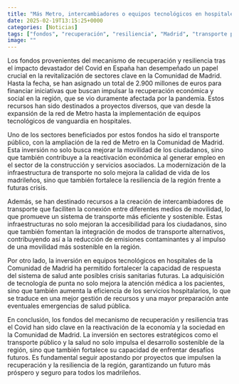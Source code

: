 ```yaml
---
title: "Más Metro, intercambiadores o equipos tecnológicos en hospitales se pagaron con fondos de recuperación tras el Covid"
date: 2025-02-19T13:15:25+0000
categories: [Noticias]
tags: ["fondos", "recuperación", "resiliencia", "Madrid", "transporte público", "tecnología", "hospitales", "crisis sanitarias", "movilidad", "sostenibilidad", "infraestructuras", "integración."]
image: ""
---
```


Los fondos provenientes del mecanismo de recuperación y resiliencia tras el impacto devastador del Covid en España han desempeñado un papel crucial en la revitalización de sectores clave en la Comunidad de Madrid. Hasta la fecha, se han asignado un total de 2.900 millones de euros para financiar iniciativas que buscan impulsar la recuperación económica y social en la región, que se vio duramente afectada por la pandemia. Estos recursos han sido destinados a proyectos diversos, que van desde la expansión de la red de Metro hasta la implementación de equipos tecnológicos de vanguardia en hospitales.

Uno de los sectores beneficiados por estos fondos ha sido el transporte público, con la ampliación de la red de Metro en la Comunidad de Madrid. Esta inversión no solo busca mejorar la movilidad de los ciudadanos, sino que también contribuye a la reactivación económica al generar empleo en el sector de la construcción y servicios asociados. La modernización de la infraestructura de transporte no solo mejora la calidad de vida de los madrileños, sino que también fortalece la resiliencia de la región frente a futuras crisis.

Además, se han destinado recursos a la creación de intercambiadores de transporte que faciliten la conexión entre diferentes medios de movilidad, lo que promueve un sistema de transporte más eficiente y sostenible. Estas infraestructuras no solo mejoran la accesibilidad para los ciudadanos, sino que también fomentan la integración de modos de transporte alternativos, contribuyendo así a la reducción de emisiones contaminantes y al impulso de una movilidad más sostenible en la región.

Por otro lado, la inversión en equipos tecnológicos en hospitales de la Comunidad de Madrid ha permitido fortalecer la capacidad de respuesta del sistema de salud ante posibles crisis sanitarias futuras. La adquisición de tecnología de punta no solo mejora la atención médica a los pacientes, sino que también aumenta la eficiencia de los servicios hospitalarios, lo que se traduce en una mejor gestión de recursos y una mayor preparación ante eventuales emergencias de salud pública.

En conclusión, los fondos del mecanismo de recuperación y resiliencia tras el Covid han sido clave en la reactivación de la economía y la sociedad en la Comunidad de Madrid. La inversión en sectores estratégicos como el transporte público y la salud no solo impulsa el desarrollo sostenible de la región, sino que también fortalece su capacidad de enfrentar desafíos futuros. Es fundamental seguir apostando por proyectos que impulsen la recuperación y la resiliencia de la región, garantizando un futuro más próspero y seguro para todos los madrileños.
    